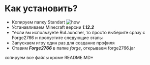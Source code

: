 # Как установить?
* Копируем папку Standart
![how](https://pp.userapi.com/c845220/v845220036/1c91b2/C7yemEbf9OM.jpg)
* Устанавливаем Minecraft версии ***1.12.2***
* *если вы используете RuLauncher, то просто выберите сразу с Forge2766 и пропустите следующие этапы
* Запускаем игру один раз для создание профиля
* Ставим ***Forge2766*** в папке _forge_, открываем forge2766.jar

копируем все файлы кроме README.MD*
